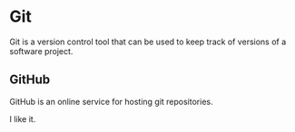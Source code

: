 # Git

Git is a version control tool that can be used to keep track of versions of a software project.

## GitHub

GitHub is an online service for hosting git repositories.

I like it.